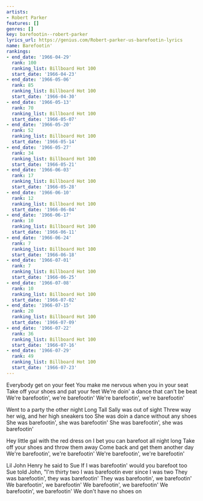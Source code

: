 ```yaml
---
artists:
- Robert Parker
features: []
genres: []
key: barefootin--robert-parker
lyrics_url: https://genius.com/Robert-parker-us-barefootin-lyrics
name: Barefootin'
rankings:
- end_date: '1966-04-29'
  rank: 100
  ranking_list: Billboard Hot 100
  start_date: '1966-04-23'
- end_date: '1966-05-06'
  rank: 85
  ranking_list: Billboard Hot 100
  start_date: '1966-04-30'
- end_date: '1966-05-13'
  rank: 70
  ranking_list: Billboard Hot 100
  start_date: '1966-05-07'
- end_date: '1966-05-20'
  rank: 52
  ranking_list: Billboard Hot 100
  start_date: '1966-05-14'
- end_date: '1966-05-27'
  rank: 34
  ranking_list: Billboard Hot 100
  start_date: '1966-05-21'
- end_date: '1966-06-03'
  rank: 17
  ranking_list: Billboard Hot 100
  start_date: '1966-05-28'
- end_date: '1966-06-10'
  rank: 12
  ranking_list: Billboard Hot 100
  start_date: '1966-06-04'
- end_date: '1966-06-17'
  rank: 10
  ranking_list: Billboard Hot 100
  start_date: '1966-06-11'
- end_date: '1966-06-24'
  rank: 7
  ranking_list: Billboard Hot 100
  start_date: '1966-06-18'
- end_date: '1966-07-01'
  rank: 7
  ranking_list: Billboard Hot 100
  start_date: '1966-06-25'
- end_date: '1966-07-08'
  rank: 10
  ranking_list: Billboard Hot 100
  start_date: '1966-07-02'
- end_date: '1966-07-15'
  rank: 20
  ranking_list: Billboard Hot 100
  start_date: '1966-07-09'
- end_date: '1966-07-22'
  rank: 36
  ranking_list: Billboard Hot 100
  start_date: '1966-07-16'
- end_date: '1966-07-29'
  rank: 49
  ranking_list: Billboard Hot 100
  start_date: '1966-07-23'
---
```

Everybody get on your feet
You make me nervous when you in your seat
Take off your shoes and pat your feet
We're doin' a dance that can't be beat
We're barefootin', we're barefootin'
We're barefootin', we're barefootin'

Went to a party the other night
Long Tall Sally was out of sight
Threw way her wig, and her high sneakers too
She was doin a dance without any shoes
She was barefootin', she was barefootin'
She was barefootin', she was barefootin'

Hey little gal with the red dress on
I bet you can barefoot all night long
Take off your shoes and throw them away
Come back and get them another day
We're barefootin', we're barefootin'
We're barefootin', we're barefootin'

Lil John Henry he said to Sue
If I was barefootin' would you barefoot too
Sue told John, "I'm thirty two
I was barefootin ever since I was two
They was barefootin', they was barefootin'
They was barefootin', we barefootin'
We barefootin', we barefootin'
We barefootin', we barefootin'
We barefootin', we barefootin'
We don't have no shoes on
